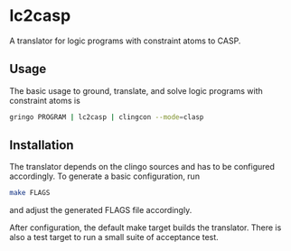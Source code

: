 # lc2casp

A translator for logic programs with constraint atoms to CASP.

## Usage

The basic usage to ground, translate, and solve logic programs with constraint atoms is
```bash
gringo PROGRAM | lc2casp | clingcon --mode=clasp
```

## Installation

The translator depends on the clingo sources and has to be configured accordingly.
To generate a basic configuration, run
```bash
make FLAGS
```
and adjust the generated FLAGS file accordingly.

After configuration, the default make target builds the translator.
There is also a test target to run a small suite of acceptance test.

